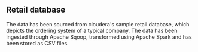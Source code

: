 ## Retail database

The data has been sourced from cloudera's sample retail database, which depicts the ordering system of a typical company. The data has been ingested through Apache Sqoop, transformed using Apache Spark and has been stored as CSV files. 
